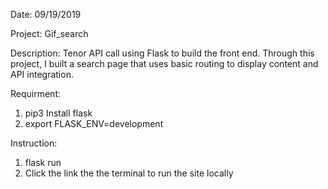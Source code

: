 Date: 09/19/2019

Project: Gif_search

Description: Tenor API call using Flask to build the front end.
Through this project, I built a search page that uses basic routing to display content and API integration.

Requirment:
1. pip3 Install flask
2. export FLASK_ENV=development

Instruction:
1. flask run
2. Click the link the the terminal to run the site locally
